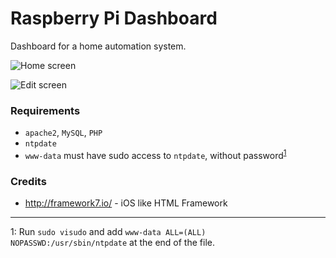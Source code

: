 # Raspberry Pi Dashboard

Dashboard for a home automation system.

![Home screen](/Users/Valentin/git/rbpi_Dashboard/documents/design/dashboard_home.PNG)


![Edit screen](/Users/Valentin/git/rbpi_Dashboard/documents/design/dashboard_edit.PNG)

### Requirements

* `apache2`, `MySQL`, `PHP`
* `ntpdate`
* `www-data` must have sudo access to `ntpdate`, without password<sup>[1](#root_access)</sup>


### Credits
* http://framework7.io/ - iOS like HTML Framework

---

<a name="root_access">1</a>: Run `sudo visudo` and add `www-data ALL=(ALL) NOPASSWD:/usr/sbin/ntpdate` at the end of the file.
